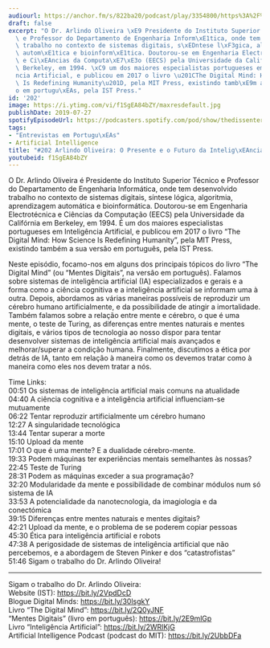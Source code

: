 ```yaml
---
audiourl: https://anchor.fm/s/822ba20/podcast/play/3354800/https%3A%2F%2Fd3ctxlq1ktw2nl.cloudfront.net%2Fproduction%2F2019-4-24%2F15847855-44100-2-0491bf3c2c449.m4a
draft: false
excerpt: "O Dr. Arlindo Oliveira \xE9 Presidente do Instituto Superior T\xE9cnico\
  \ e Professor do Departamento de Engenharia Inform\xE1tica, onde tem desenvolvido\
  \ trabalho no contexto de sistemas digitais, s\xEDntese l\xF3gica, algoritmia, aprendizagem\
  \ autom\xE1tica e bioinform\xE1tica. Doutorou-se em Engenharia Electrot\xE9cnica\
  \ e Ci\xEAncias da Computa\xE7\xE3o (EECS) pela Universidade da Calif\xF3rnia em\
  \ Berkeley, em 1994. \xC9 um dos maiores especialistas portugueses em Intelig\xEA\
  ncia Artificial, e publicou em 2017 o livro \u201CThe Digital Mind: How Science\
  \ Is Redefining Humanity\u201D, pela MIT Press, existindo tamb\xE9m a sua vers\xE3\
  o em portugu\xEAs, pela IST Press."
id: '202'
image: https://i.ytimg.com/vi/f1SgEA84bZY/maxresdefault.jpg
publishDate: 2019-07-27
spotifyEpisodeUrl: https://podcasters.spotify.com/pod/show/thedissenter/episodes/202-Arlindo-Oliveira-O-Presente-e-o-Futuro-da-Inteligncia-Artificial-e44sng
tags:
- "Entrevistas em Portugu\xEAs"
- Artificial Intelligence
title: "#202 Arlindo Oliveira: O Presente e o Futuro da Intelig\xEAncia Artificial"
youtubeid: f1SgEA84bZY
---
```

<div class="timelinks">

O Dr. Arlindo Oliveira é Presidente do Instituto Superior Técnico e Professor do Departamento de Engenharia Informática, onde tem desenvolvido trabalho no contexto de sistemas digitais, síntese lógica, algoritmia, aprendizagem automática e bioinformática. Doutorou-se em Engenharia Electrotécnica e Ciências da Computação (EECS) pela Universidade da Califórnia em Berkeley, em 1994. É um dos maiores especialistas portugueses em Inteligência Artificial, e publicou em 2017 o livro “The Digital Mind: How Science Is Redefining Humanity”, pela MIT Press, existindo também a sua versão em português, pela IST Press.

Neste episódio, focamo-nos em alguns dos principais tópicos do livro “The Digital Mind” (ou “Mentes Digitais”, na versão em português). Falamos sobre sistemas de inteligência artificial (IA) especializados e gerais e a forma como a ciência cognitiva e a inteligência artificial se informam uma à outra. Depois, abordamos as várias maneiras possíveis de reproduzir um cérebro humano artificialmente, e da possibilidade de atingir a imortalidade. Também falamos sobre a relação entre mente e cérebro, o que é uma mente, o teste de Turing, as diferenças entre mentes naturais e mentes digitais, e vários tipos de tecnologia ao nosso dispor para tentar desenvolver sistemas de inteligência artificial mais avançados e melhorar/superar a condição humana. Finalmente, discutimos a ética por detrás de IA, tanto em relação à maneira como os devemos tratar como à maneira como eles nos devem tratar a nós.

Time Links:  
<time>00:51</time> Os sistemas de inteligência artificial mais comuns na atualidade  
<time>04:40</time> A ciência cognitiva e a inteligência artificial influenciam-se mutuamente                                                 
<time>06:22</time> Tentar reproduzir artificialmente um cérebro humano                                               
<time>12:27</time> A singularidade tecnológica                                                  
<time>13:44</time> Tentar superar a morte                                               
<time>15:10</time> Upload da mente                                                
<time>17:01</time> O que é uma mente? E a dualidade cérebro-mente.  
<time>19:33</time> Podem máquinas ter experiências mentais semelhantes às nossas?  
<time>22:45</time> Teste de Turing  
<time>28:31</time> Podem as máquinas exceder a sua programação?  
<time>32:20</time> Modularidade da mente e possibilidade de combinar módulos num só sistema de IA  
<time>33:53</time> A potencialidade da nanotecnologia, da imagiologia e da conectómica  
<time>39:15</time> Diferenças entre mentes naturais e mentes digitais?  
<time>42:21</time> Upload da mente, e o problema de se poderem copiar pessoas  
<time>45:30</time> Ética para inteligência artificial e robots  
<time>47:38</time> A perigosidade de sistemas de inteligência artificial que não percebemos, e a abordagem de Steven Pinker e dos “catastrofistas”    
<time>51:46</time> Sigam o trabalho do Dr. Arlindo Oliveira!

---

Sigam o trabalho do Dr. Arlindo Oliveira:  
Website (IST): https://bit.ly/2VpdDcD  
Blogue Digital Minds: https://bit.ly/30lsgkY  
Livro “The Digital Mind”: https://bit.ly/2Q0yJNF  
“Mentes Digitais” (livro em português): https://bit.ly/2E9mlGp  
Livro “Inteligência Artificial”: https://bit.ly/2WRlKjG  
Artificial Intelligence Podcast (podcast do MIT): https://bit.ly/2UbbDFa
</div>

